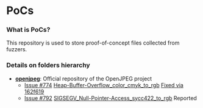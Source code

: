 # PoCs
### What is PoCs?
This repository is used to store proof-of-concept files collected from fuzzers.

### Details on folders hierarchy
* [**openjpeg**](https://github.com/uclouvain/openjpeg): Official repository of the OpenJPEG project
    * [Issue #774](https://github.com/uclouvain/openjpeg/issues/774) [Heap-Buffer-Overflow_color_cmyk_to_rgb](https://github.com/trylab/PoCs/tree/master/openjpeg/Heap-Buffer-Overflow_color_cmyk_to_rgb) [Fixed via 162f619](https://github.com/uclouvain/openjpeg/commit/162f6199c0cd3ec1c6c6dc65e41b2faab92b2d91)
    * [Issue #792](https://github.com/uclouvain/openjpeg/issues/792) [SIGSEGV_Null-Pointer-Access_sycc422_to_rgb](https://github.com/trylab/PoCs/tree/master/openjpeg/SIGSEGV_Null-Pointer-Access_sycc422_to_rgb) Reported
